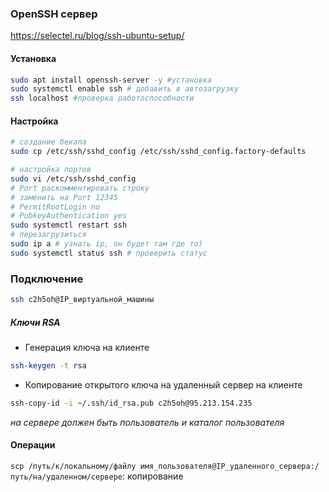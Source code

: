 ### OpenSSH сервер
https://selectel.ru/blog/ssh-ubuntu-setup/

#### Установка
```sh
sudo apt install openssh-server -y #установка
sudo systemctl enable ssh # добавить в автозагрузку
ssh localhost #проверка работоспособности
```

#### Настройка
```sh
# создание бекапа
sudo cp /etc/ssh/sshd_config /etc/ssh/sshd_config.factory-defaults

# настройка портов
sudo vi /etc/ssh/sshd_config 
# Port раскомментировать строку 
# заменить на Port 12345
# PermitRootLogin no
# PubkeyAuthentication yes
sudo systemctl restart ssh
# перезагрузиться
sudo ip a # узнать ip, он будет там где то)
sudo systemctl status ssh # проверить статус
```

### Подключение
```sh
ssh c2h5oh@IP_виртуальной_машины
```
##### Ключи RSA
- Генерация ключа
	на клиенте
```sh
ssh-keygen -t rsa
```
- Копирование открытого ключа на удаленный сервер
	на клиенте
```sh 
ssh-copy-id -i ~/.ssh/id_rsa.pub c2h5oh@95.213.154.235
```
_на сервере должен быть пользователь и каталог пользователя_
#### Операции
`scp /путь/к/локальному/файлу имя_пользователя@IP_удаленного_сервера:/путь/на/удаленном/сервере`: копирование 

